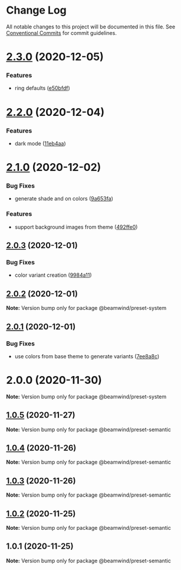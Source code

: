 # Change Log

All notable changes to this project will be documented in this file.
See [Conventional Commits](https://conventionalcommits.org) for commit guidelines.

# [2.3.0](https://github.com/kenoxa/beamwind/compare/@beamwind/preset-system@2.2.0...@beamwind/preset-system@2.3.0) (2020-12-05)

### Features

- ring defaults ([e50bfdf](https://github.com/kenoxa/beamwind/commit/e50bfdf1edf3dfb2421b4d9ab3a73d09eb1da475))

# [2.2.0](https://github.com/kenoxa/beamwind/compare/@beamwind/preset-system@2.1.0...@beamwind/preset-system@2.2.0) (2020-12-04)

### Features

- dark mode ([11eb4aa](https://github.com/kenoxa/beamwind/commit/11eb4aafefb815d5afcd8238935bc48d4094df14))

# [2.1.0](https://github.com/kenoxa/beamwind/compare/@beamwind/preset-system@2.0.3...@beamwind/preset-system@2.1.0) (2020-12-02)

### Bug Fixes

- generate shade and on colors ([9a653fa](https://github.com/kenoxa/beamwind/commit/9a653fa41160b30a21a58d118902c6238272ec38))

### Features

- support background images from theme ([492ffe0](https://github.com/kenoxa/beamwind/commit/492ffe063197d4af1a6ea2daff89e8e43d0855ed))

## [2.0.3](https://github.com/kenoxa/beamwind/compare/@beamwind/preset-system@2.0.1...@beamwind/preset-system@2.0.3) (2020-12-01)

### Bug Fixes

- color variant creation ([9984a11](https://github.com/kenoxa/beamwind/commit/9984a110f825a1940e5ef2644697ea8ee8ec385a))

## [2.0.2](https://github.com/kenoxa/beamwind/compare/@beamwind/preset-system@2.0.1...@beamwind/preset-system@2.0.2) (2020-12-01)

**Note:** Version bump only for package @beamwind/preset-system

## [2.0.1](https://github.com/kenoxa/beamwind/compare/@beamwind/preset-system@2.0.0...@beamwind/preset-system@2.0.1) (2020-12-01)

### Bug Fixes

- use colors from base theme to generate variants ([7ee8a8c](https://github.com/kenoxa/beamwind/commit/7ee8a8c8e63936017e11ce22e830c312efe5ca42))

# 2.0.0 (2020-11-30)

**Note:** Version bump only for package @beamwind/preset-system

## [1.0.5](https://github.com/kenoxa/beamwind/compare/@beamwind/preset-semantic@1.0.4...@beamwind/preset-semantic@1.0.5) (2020-11-27)

**Note:** Version bump only for package @beamwind/preset-semantic

## [1.0.4](https://github.com/kenoxa/beamwind/compare/@beamwind/preset-semantic@1.0.3...@beamwind/preset-semantic@1.0.4) (2020-11-26)

**Note:** Version bump only for package @beamwind/preset-semantic

## [1.0.3](https://github.com/kenoxa/beamwind/compare/@beamwind/preset-semantic@1.0.2...@beamwind/preset-semantic@1.0.3) (2020-11-26)

**Note:** Version bump only for package @beamwind/preset-semantic

## [1.0.2](https://github.com/kenoxa/beamwind/compare/@beamwind/preset-semantic@1.0.1...@beamwind/preset-semantic@1.0.2) (2020-11-25)

**Note:** Version bump only for package @beamwind/preset-semantic

## 1.0.1 (2020-11-25)

**Note:** Version bump only for package @beamwind/preset-semantic
